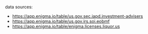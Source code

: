 data sources:

- <https://app.enigma.io/table/us.gov.sec.iapd.investment-advisers>
- <https://app.enigma.io/table/us.gov.irs.soi.eobmf>
- <https://app.enigma.io/table/enigma.licenses.liquor.us>